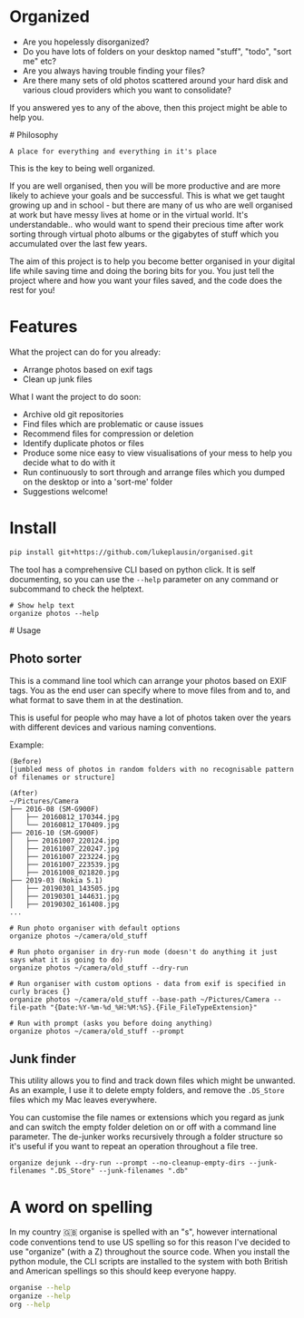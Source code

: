 # Organized

* Are you hopelessly disorganized?
* Do you have lots of folders on your desktop named "stuff", "todo", "sort me" etc?
* Are you always having trouble finding your files?
* Are there many sets of old photos scattered around your hard disk and various cloud providers which you want to consolidate?

If you answered yes to any of the above, then this project might be able to help you.

# Philosophy

`A place for everything and everything in it's place`

This is the key to being well organized.

If you are well organised, then you will be more productive and are more likely to achieve your goals and be successful. This is what we get taught growing up and in school - but there are many of us who are well organised at work but have messy lives at home or in the virtual world. It's understandable.. who would want to spend their precious time after work sorting through virtual photo albums or the gigabytes of stuff which you accumulated over the last few years.

The aim of this project is to help you become better organised in your digital life while saving time and doing the boring bits for you. You just tell the project where and how you want your files saved, and the code does the rest for you!

# Features

What the project can do for you already:
* Arrange photos based on exif tags
* Clean up junk files

What I want the project to do soon:
* Archive old git repositories
* Find files which are problematic or cause issues
* Recommend files for compression or deletion
* Identify duplicate photos or files
* Produce some nice easy to view visualisations of your mess to help you decide what to do with it
* Run continuously to sort through and arrange files which you dumped on the desktop or into a 'sort-me' folder
* Suggestions welcome!

# Install

```bash
pip install git+https://github.com/lukeplausin/organised.git
```

The tool has a comprehensive CLI based on python click. It is self documenting, so you can use the `--help` parameter on any command or subcommand to check the helptext.

```
# Show help text
organize photos --help
```

# Usage

## Photo sorter

This is a command line tool which can arrange your photos based on EXIF tags. You as the end user can specify where to move files from and to, and what format to save them in at the destination.

This is useful for people who may have a lot of photos taken over the years with different devices and various naming conventions.

Example:

```
(Before)
[jumbled mess of photos in random folders with no recognisable pattern of filenames or structure]

(After)
~/Pictures/Camera
├── 2016-08 (SM-G900F)
│   ├── 20160812_170344.jpg
│   └── 20160812_170409.jpg
├── 2016-10 (SM-G900F)
│   ├── 20161007_220124.jpg
│   ├── 20161007_220247.jpg
│   ├── 20161007_223224.jpg
│   ├── 20161007_223539.jpg
│   ├── 20161008_021820.jpg
├── 2019-03 (Nokia 5.1)
│   ├── 20190301_143505.jpg
│   ├── 20190301_144631.jpg
│   ├── 20190302_161408.jpg
...
```

```
# Run photo organiser with default options
organize photos ~/camera/old_stuff

# Run photo organiser in dry-run mode (doesn't do anything it just says what it is going to do)
organize photos ~/camera/old_stuff --dry-run

# Run organiser with custom options - data from exif is specified in curly braces {}
organize photos ~/camera/old_stuff --base-path ~/Pictures/Camera --file-path "{Date:%Y-%m-%d_%H:%M:%S}.{File_FileTypeExtension}"

# Run with prompt (asks you before doing anything)
organize photos ~/camera/old_stuff --prompt
```

## Junk finder

This utility allows you to find and track down files which might be unwanted. As an example, I use it to delete empty folders, and remove the `.DS_Store` files which my Mac leaves everywhere.

You can customise the file names or extensions which you regard as junk and can switch the empty folder deletion on or off with a command line parameter. The de-junker works recursively through a folder structure so it's useful if you want to repeat an operation throughout a file tree.

```
organize dejunk --dry-run --prompt --no-cleanup-empty-dirs --junk-filenames ".DS_Store" --junk-filenames ".db"
```

# A word on spelling

In my country 🇬🇧 organise is spelled with an "s", however international code conventions tend to use US spelling so for this reason I've decided to use "organize" (with a Z) throughout the source code. When you install the python module, the CLI scripts are installed to the system with both British and American spellings so this should keep everyone happy.

```bash
organise --help
organize --help
org --help
```

